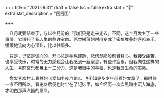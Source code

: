 +++
title = "2021.08.31"
draft = false
toc = false
extra.stat = "🐣"
extra.stat_description = "困困困"

+++



&emsp;八月就要结束了，与以往月份的「我们只是走来走去」不同，这个月发生了一些事情，它填补了我人生的些许空白。原本稀薄的时间变成了密集堆叠的喜怒哀乐，缓缓地流向内心深处，比以往都多。

&emsp;只是，记忆是偏心的，开心总是稍纵即逝，悲伤却那般刻骨铭心。我接受痛苦，也享受快乐，时常的无力感也会让我感到一丝窒息，有些许疲惫，但我向往这样的人生，喜怒哀乐都用上十二分力，这是我眼中的幸福，也是我对生命的实感。

&emsp;愈发喜欢村上春树的《爱如半夜汽笛》。也不知是多少年前看的文章了，那时候一直不明所以，看完以后便也封尘在了记忆里，如今经历一次次黑暗中沉入海底，才明白那声汽笛的意义。



